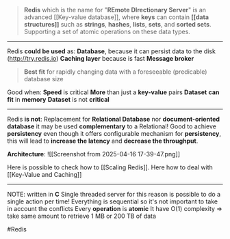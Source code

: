 >**Redis** which is the name for "**REmote DIrectionary Server**" is an advanced [[Key-value database]],  where **keys** can contain **[[data structures]]** such as **strings**, **hashes**, **lists**, **sets**, and **sorted sets**. Supporting a set of atomic operations on these data types. 

---
Redis **could be used** as: 
	**Database**, because it can persist data to the disk (http://try.redis.io)
	**Caching layer** because is fast
	**Message broker** 

>**Best fit** for rapidly changing data with a foreseeable (predicable) database size

Good when:
	**Speed** is critical
	**More** than just a **key-value** pairs
	**Dataset** **can fit** in **memory**
	**Dataset** is not **critical**


---
Redis **is not**:
	Replacement for **Relational Database** nor **document-oriented database**
		it may be used **complementary** to a Relational!
	Good to achieve **persistency**
		even though it offers configurable mechanism for **persistency**, this will lead to **increase the latency** and **decrease the throughput**. 


**Architecture**:
![[Screenshot from 2025-04-16 17-39-47.png]]


Here is possible to check how to [[Scaling Redis]].
Here how to deal with [[Key-Value and Caching]]

---
NOTE:
	written in **C**
	Single threaded server
		for this reason is possible to do a single action per time!
		Everything is sequential so it's not important to take in account the conflicts
	Every **operation** is **atomic**
	It have O(1) complexity ⇒ take same amount to retrieve 1 MB or 200 TB of data

#Redis